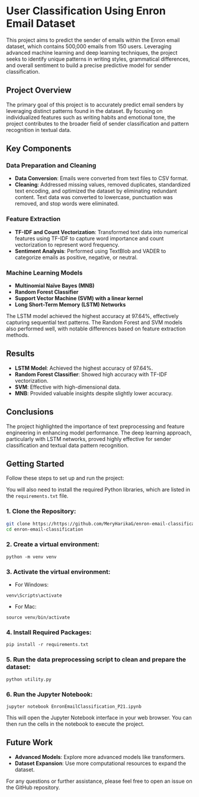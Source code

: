# User Classification Using Enron Email Dataset

This project aims to predict the sender of emails within the Enron email dataset, which contains 500,000 emails from 150 users. Leveraging advanced machine learning and deep learning techniques, the project seeks to identify unique patterns in writing styles, grammatical differences, and overall sentiment to build a precise predictive model for sender classification.

## Project Overview

The primary goal of this project is to accurately predict email senders by leveraging distinct patterns found in the dataset. By focusing on individualized features such as writing habits and emotional tone, the project contributes to the broader field of sender classification and pattern recognition in textual data.

## Key Components

### Data Preparation and Cleaning

- **Data Conversion**: Emails were converted from text files to CSV format.
- **Cleaning**: Addressed missing values, removed duplicates, standardized text encoding, and optimized the dataset by eliminating redundant content. Text data was converted to lowercase, punctuation was removed, and stop words were eliminated.

### Feature Extraction

- **TF-IDF and Count Vectorization**: Transformed text data into numerical features using TF-IDF to capture word importance and count vectorization to represent word frequency.
- **Sentiment Analysis**: Performed using TextBlob and VADER to categorize emails as positive, negative, or neutral.

### Machine Learning Models

- **Multinomial Naïve Bayes (MNB)**
- **Random Forest Classifier**
- **Support Vector Machine (SVM) with a linear kernel**
- **Long Short-Term Memory (LSTM) Networks**

The LSTM model achieved the highest accuracy at 97.64%, effectively capturing sequential text patterns. The Random Forest and SVM models also performed well, with notable differences based on feature extraction methods.

## Results

- **LSTM Model**: Achieved the highest accuracy of 97.64%.
- **Random Forest Classifier**: Showed high accuracy with TF-IDF vectorization.
- **SVM**: Effective with high-dimensional data.
- **MNB**: Provided valuable insights despite slightly lower accuracy.

## Conclusions

The project highlighted the importance of text preprocessing and feature engineering in enhancing model performance. The deep learning approach, particularly with LSTM networks, proved highly effective for sender classification and textual data pattern recognition.

## Getting Started

Follow these steps to set up and run the project:

You will also need to install the required Python libraries, which are listed in the `requirements.txt` file.

### 1. Clone the Repository:

```bash
git clone https://https://github.com/MeryHarikaG/enron-email-classification.git
cd enron-email-classification
```

### 2. Create a virtual environment:

```
python -m venv venv
```

### 3. Activate the virtual environment:

- For Windows:

```
venv\Scripts\activate
```

- For Mac:

```
source venv/bin/activate
```

### 4. Install Required Packages:

```
pip install -r requirements.txt
```

### 5. Run the data preprocessing script to clean and prepare the dataset:

```
python utility.py
```

### 6. Run the Jupyter Notebook:

```
jupyter notebook EnronEmailClassification_P21.ipynb
```

This will open the Jupyter Notebook interface in your web browser. You can then run the cells in the notebook to execute the project.

## Future Work

- **Advanced Models**: Explore more advanced models like transformers.
- **Dataset Expansion**: Use more computational resources to expand the dataset.

For any questions or further assistance, please feel free to open an issue on the GitHub repository.
